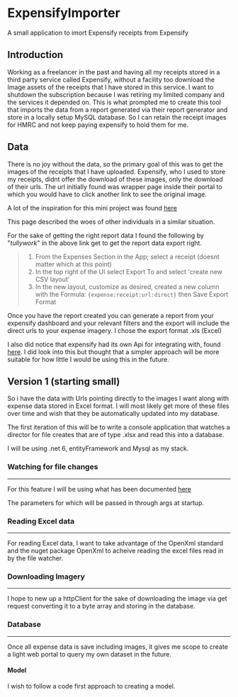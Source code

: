 # ExpensifyImporter

A small application to imort Expensify receipts from Expensify

## Introduction

Working as a freelancer in the past and having all my receipts stored in a third party service called Expensify, without a facility 
too download the Image assets of the receipts that I have stored in this service. I want to shutdown the subscription because I was retiring my limited 
company and the services it depended on. This is what prompted me to create this tool that 
imports the data from a report generated via their report generator and store in a locally setup MySQL database.
So I can retain the receipt images for HMRC and not keep paying expensify to hold them for me.

## Data

There is no joy without the data, so the primary goal of this was to get the images of the receipts that I have uploaded.
Expensify, who I used to store my receipts, didnt offer the download of these images, only the download of their urls.
The url initially found was wrapper page inside their portal to which you would have to click another link to see the original image.

A lot of the inspiration for this mini project was found [here](https://community.expensify.com/discussion/3531/how-do-i-export-download-actual-images-of-receipts-for-document-support-storage)

This page described the woes of other individuals in a similar situation.

For the sake of getting the right report data I found the following by "*tullywork*" in the above link get to get the report data export right.

>1) From the Expenses Section in the App; select a receipt (doesnt matter which at this point)
>2) In the top right of the UI select Export To and select 'create new CSV layout'
>3) In the new layout, customize as desired, created a new column with the Formula: `{expense:receipt:url:direct}` then Save Export Format


Once you have the report created you can generate a report from your expensify dashboard and your relevant filters and the export will include
the direct urls to your expense imagery.
I chose the export format .xls (Excel)

I also did notice that expensify had its own Api for integrating with, found [here](https://integrations.expensify.com/Integration-Server/doc/#report-exporter).
I did look into this but thought that a simpler approach will be more suitable for how little I would be using this in the future.

## Version 1 (starting small)

So i have the data with Urls pointing directly to the images I want along with expense data stored in Excel format.
I will most likely get more of these files over time and wish that they be automatically updated into my database.

The first iteration of this will be to write a console application that watches a director for file creates that are of type
.xlsx and read this into a database.

I will be using .net 6, entityFramework and Mysql as my stack.


### Watching for file changes
---
For  this feature I will be using what has been documented [here](https://docs.microsoft.com/en-us/dotnet/api/system.io.filesystemwatcher?view=net-6.0)

The parameters for which will be passed in through args at startup.


### Reading Excel data
---
For reading Excel data, I want to take advantage of the OpenXml standard and the nuget package OpenXml to acheive reading
the excel files read in by the file watcher.


### Downloading Imagery
---
I hope to new up a httpClient for the sake of downloading the image via get request converting it to a byte array and storing in the database.

### Database 
---

Once all expense data is save including images, it gives me scope to create a light web portal to query my own dataset in the future.

#### Model

I wish to follow a code first approach to creating a model. 

